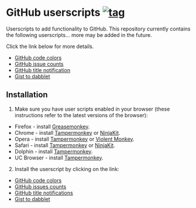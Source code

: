 # GitHub userscripts [![tag](https://img.shields.io/github/tag/Mottie/GitHub-userscripts.svg)](https://github.com/Mottie/GitHub-userscripts/tags)

Userscripts to add functionality to GitHub. This repository currently contains the following userscripts... more may be added in the future.

Click the link below for more details.

* [GitHub code colors](https://github.com/Mottie/GitHub-userscripts/wiki/GitHub-code-colors)
* [GitHub issue counts](https://github.com/Mottie/GitHub-userscripts/wiki/GitHub-issue-counts)
* [GitHub title notification](https://github.com/Mottie/GitHub-userscripts/wiki/GitHub-title-notification)
* [Gist to dabblet](https://github.com/Mottie/GitHub-userscripts/wiki/Gist-to-dabblet)

## Installation

1. Make sure you have user scripts enabled in your browser (these instructions refer to the latest versions of the browser):

  * Firefox - install [Greasemonkey](https://addons.mozilla.org/en-US/firefox/addon/greasemonkey/).
  * Chrome - install [Tampermonkey](https://tampermonkey.net/?ext=dhdg&browser=chrome) or [NinjaKit](https://chrome.google.com/webstore/detail/gpbepnljaakggeobkclonlkhbdgccfek).
  * Opera - install [Tampermonkey](https://tampermonkey.net/?ext=dhdg&browser=opera) or [Violent Monkey](https://addons.opera.com/en/extensions/details/violent-monkey/).
  * Safari - install [Tampermonkey](https://tampermonkey.net/?ext=dhdg&browser=safari) or [NinjaKit](http://ss-o.net/safari/extension/NinjaKit.safariextz).
  * Dolphin - install [Tampermonkey](https://tampermonkey.net/?ext=dhdg&browser=dolphin).
  * UC Browser - install [Tampermonkey](https://tampermonkey.net/?ext=dhdg&browser=ucweb).

2. Install the userscript by clicking on the link:

* [GitHub code colors](https://raw.githubusercontent.com/Mottie/GitHub-userscripts/master/github-code-colors.user.js)
* [GitHub issues counts](https://raw.githubusercontent.com/Mottie/GitHub-userscripts/master/github-issue-counts.user.js)
* [GitHub title notifications](https://raw.githubusercontent.com/Mottie/GitHub-userscripts/master/github-title-notifications.user.js)
* [Gist to dabblet](https://raw.githubusercontent.com/Mottie/GitHub-userscripts/master/gist-to-dabblet.user.js)
